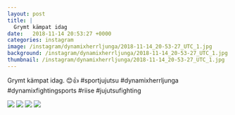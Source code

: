 ```yaml
---
layout: post
title: |
  Grymt kämpat idag
date:   2018-11-14 20:53:27 +0000
categories: instagram
image: /instagram/dynamixherrljunga/2018-11-14_20-53-27_UTC_1.jpg
background: /instagram/dynamixherrljunga/2018-11-14_20-53-27_UTC_1.jpg
thumbnail: /instagram/dynamixherrljunga/2018-11-14_20-53-27_UTC_1.jpg
---
```

Grymt kämpat idag. 😊👍 #sportjujutsu #dynamixherrljunga #dynamixfightingsports #riise #jujutsufighting



<img src='/www-dynamix-herrljunga/instagram/dynamixherrljunga/2018-11-14_20-53-27_UTC_1.jpg' class='img-fluid' />


<img src='/www-dynamix-herrljunga/instagram/dynamixherrljunga/2018-11-14_20-53-27_UTC_2.jpg' class='img-fluid' />


<img src='/www-dynamix-herrljunga/instagram/dynamixherrljunga/2018-11-14_20-53-27_UTC_3.jpg' class='img-fluid' />


<img src='/www-dynamix-herrljunga/instagram/dynamixherrljunga/2018-11-14_20-53-27_UTC_4.jpg' class='img-fluid' />
